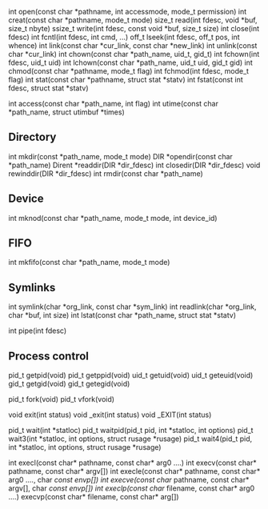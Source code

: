 int open(const char *pathname, int accessmode, mode_t permission)
int creat(const char *pathname, mode_t mode)
size_t read(int fdesc, void *buf, size_t nbyte)
ssize_t write(int fdesc, const void *buf, size_t size)
int close(int fdesc)
int fcntl(int fdesc, int cmd, ...)
off_t lseek(int fdesc, off_t pos, int whence)
int link(const char *cur_link, const char *new_link)
int unlink(const char *cur_link)
int chown(const char *path_name, uid_t, gid_t)
int fchown(int fdesc, uid_t uid)
int lchown(const char *path_name, uid_t uid, gid_t gid)
int chmod(const char *pathname, mode_t flag)
int fchmod(int fdesc, mode_t flag)
int stat(const char *pathname, struct stat *statv)
int fstat(const int fdesc, struct stat *statv)


int access(const char *path_name, int flag)
int utime(const char *path_name, struct utimbuf *times)

## Directory
int mkdir(const *path_name, mode_t mode)
DIR *opendir(const char *path_name)
Dirent *readdir(DIR *dir_fdesc)
int closedir(DIR *dir_fdesc)
void rewinddir(DIR *dir_fdesc)
int rmdir(const char *path_name)

## Device
int mknod(const char *path_name, mode_t mode, int device_id)

## FIFO
int mkfifo(const char *path_name, mode_t mode)

## Symlinks
int symlink(char *org_link, const char *sym_link)
int readlink(char *org_link, char *buf, int size)
int lstat(const char *path_name, struct stat *statv)

int pipe(int fdesc)

## Process control
pid_t getpid(void)
pid_t getppid(void)
uid_t getuid(void)
uid_t geteuid(void)
gid_t getgid(void)
gid_t getegid(void)

pid_t fork(void)
pid_t vfork(void)

void exit(int status)
void _exit(int status)
void _EXIT(int status)

pid_t wait(int *statloc)
pid_t waitpid(pid_t pid, int *statloc, int options)
pid_t wait3(int *statloc, int options, struct rusage *rusage)
pid_t wait4(pid_t pid, int *statloc, int options, struct rusage *rusage)

int execl(const char* pathname, const char* arg0 ....)
int execv(const char* pathname, const char* argv[])
int execle(const char* pathname, const char* arg0 ...., char *const envp[])
int execve(const char* pathname, const char* argv[], char *const envp[])
int execlp(const char* filename, const char* arg0 ....)
execvp(const char* filename, const char* arg[])